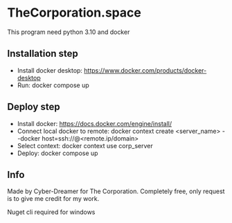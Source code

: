 # TheCorporation.space

This program need python 3.10 and docker

## Installation step

-  Install docker desktop: https://www.docker.com/products/docker-desktop
-  Run: docker compose up

## Deploy step

-  Install docker: https://docs.docker.com/engine/install/
-  Connect local docker to remote: docker context create <server_name> --docker host=ssh://<username>@<remote.ip/domain>
-  Select context: docker context use corp_server   
-  Deploy: docker compose up

## Info
Made by Cyber-Dreamer for The Corporation. Completely free, only request is to give me credit for my work.

Nuget cli required for windows

